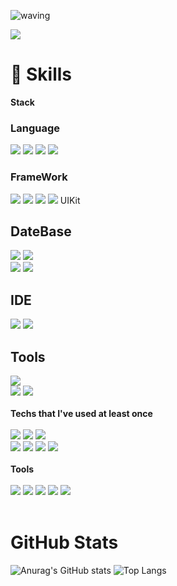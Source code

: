 ![waving](https://capsule-render.vercel.app/api?type=waving&height=200&text=Donghun&fontAlign=74&fontAlignY=40&color=gradient)

<a href="mailto:hywlrma@gmail.com" target="_blank"><img src="https://img.shields.io/badge/Gmail-EA4335?style=&logo=Gmail&logoColor=white"/></a>

# 🌱 Skills

<strong>Stack</strong>

### Language
<div>
<img src="https://img.shields.io/badge/Html-E34F26?style=&logo=Python&logoColor=white"/>
<img src="https://img.shields.io/badge/Dart-1572B6?style=&logo=Dart&logoColor=white"/>
<img src="https://img.shields.io/badge/Swift-F7DF1E?style=&logo=Swift&logoColor=white"/>
<img src="https://img.shields.io/badge/R-3178C6?style=&logo=R&logoColor=white"/>
<br>

### FrameWork
<img src="https://img.shields.io/badge/Flutter-61DAFB?style=&logo=Flutter&logoColor=white"/>
<img src="https://img.shields.io/badge/FastAPI for web-61DAFB?style=&logo=FastAPI&logoColor=white"/>
<img src="https://img.shields.io/badge/Scikit-Learn-CA4245?style=&logo=Scikit-Learn&logoColor=white"/>
<img src="https://img.shields.io/badge/SwiftUI-764ABC?style=&logo=SwiftUI&logoColor=white"/>
UIKit

## DateBase
<img src="https://img.shields.io/badge/MySQL-6828e2?style="/>
<img src="https://img.shields.io/badge/Sqflite-000000?style="/>
<br>
<img src="https://img.shields.io/badge/FireBase-7952B3?style=&logo=FireBase&logoColor=white"/>
<img src="https://img.shields.io/badge/Realm-6332F6?style=&logo=Realm&logoColor=white"/>

## IDE
<img src="https://img.shields.io/badge/Vscode-007FFF?style=&logo=Vscode&logoColor=white"/>
<img src="https://img.shields.io/badge/Xcode-DB7093?style=&logo=Xcode&logoColor=white"/>

## Tools
<img src="https://img.shields.io/badge/Docker-CC6699?style=&logo=Docker&logoColor=white"/>
<br>
<img src="https://img.shields.io/badge/Github-4FC08D?style=&logo=Github&logoColor=white"/>
<img src="https://img.shields.io/badge/Figma-1867C0?style=&logo=Figma&logoColor=white"/>
</div>
<br>
<strong>Techs that I've used at least once</strong>
<br>
<br>
<div>
<img src="https://img.shields.io/badge/Amazon AWS-232F3E?style=&logo=Amazon AWS&logoColor=white"/>
<img src="https://img.shields.io/badge/AWS S3-ff9900?style=&logo=AWS S3&logoColor=white"/> 
<img src="https://img.shields.io/badge/Redis-E10098?style=&logo=Redis&logoColor=white"/> 
<br>
<img src="https://img.shields.io/badge/Jenkins-6DB33F?style=&logo=Jenkins&logoColor=white"/> 
<img src="https://img.shields.io/badge/PostgreSQL-4169E1?style=&logo=postgresql&logoColor=white"/>
<img src="https://img.shields.io/badge/Firebase-FFCA28?style=&logo=Firebase&logoColor=white"/>
<img src="https://img.shields.io/badge/MongoDB-47A248?style=&logo=MongoDB&logoColor=white"/> 
</div>
</br>
<strong>Tools</strong>
<br>
<br>
<div>
<img src="https://img.shields.io/badge/Git-F05032?style=&logo=Git&logoColor=white"/>
<img src="https://img.shields.io/badge/GitHub-181717?style=&logo=GitHub&logoColor=white"/>
<img src="https://img.shields.io/badge/Jira-0052CC?style=&logo=jirasoftware&logoColor=white"/>
<img src="https://img.shields.io/badge/Bitbucket-0052CC?style=&logo=bitbucket&logoColor=white"/>
<img src="https://img.shields.io/badge/Confluence-0052CC?style=&logo=confluence&logoColor=white"/>
</div>
</br>

# GitHub Stats

![Anurag's GitHub stats](https://github-readme-stats.vercel.app/api?username=JIEUN24&show_icons=true&theme=buefy)
![Top Langs](https://github-readme-stats.vercel.app/api/top-langs/?username=JIEUN24&layout=compact&theme=buefy)

<!--
**JIEUN24/JIEUN24** is a ✨ _special_ ✨ repository because its `README.md` (this file) appears on your GitHub profile.

Here are some ideas to get you started:

- 🔭 I’m currently working on ...
- 🌱 I’m currently learning ...
- 👯 I’m looking to collaborate on ...
- 🤔 I’m looking for help with ...
- 💬 Ask me about ...
- 📫 How to reach me: …
- 😄 Pronouns: …
- ⚡ Fun fact: …
—>
